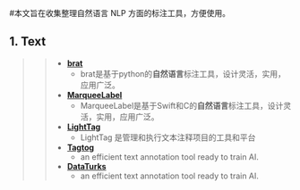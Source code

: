#本文旨在收集整理自然语言 NLP 方面的标注工具，方便使用。

## <a name="NLP"></a>1. Text
>> - **[brat](https://github.com/nlplab/brat)**
>>      * brat是基于python的**自然语言**标注工具，设计灵活，实用，应用广泛。
>> - **[MarqueeLabel](https://github.com/cbpowell/MarqueeLabel)**
>>      * MarqueeLabel是基于Swift和C的**自然语言**标注工具，设计灵活，实用，应用广泛。
>> - **[LightTag](https://www.lighttag.io)**
>>      * LightTag 是管理和执行文本注释项目的工具和平台
>> - **[Tagtog](https://tagtog.net)**
>>      * an efficient text annotation tool ready to train AI.
>> - **[DataTurks](https://dataturks.com/)**
>>      * an efficient text annotation tool ready to train AI.





